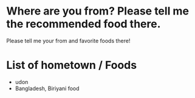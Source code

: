 # Where are you from?   Please tell me the recommended food there.
Please tell me your from and favorite foods there!<br/>





# List of hometown / Foods
- udon<br/>
- Bangladesh, Biriyani food<br/>
